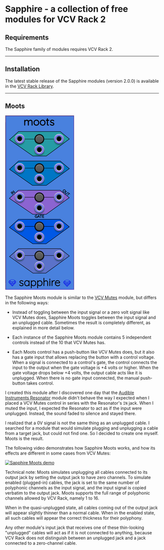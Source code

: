 # Sapphire - a collection of free modules for VCV Rack 2

## Requirements
The Sapphire family of modules requires VCV Rack 2.

---

## Installation
The latest stable release of the Sapphire modules (version 2.0.0) is available in
the [VCV Rack Library](https://library.vcvrack.com/?query=&brand=Sapphire&tag=&license=).

---

## Moots

![Moots](images/moots.png)

The Sapphire Moots module is similar to the
[VCV Mutes](https://library.vcvrack.com/Fundamental/Mutes) module,
but differs in the following ways:

* Instead of toggling between the input signal or a zero volt
  signal like VCV Mutes does, Sapphire Moots toggles between
  the input signal and an unplugged cable.
  Sometimes the result is completely different, as explained
  in more detail below.

* Each instance of the Sapphire Moots module contains 5 independent
  controls instead of the 10 that VCV Mutes has.

* Each Moots control has a push-button like VCV Mutes does,
  but it also has a gate input that allows replacing the button with
  a control voltage. When a signal is connected to a control's gate,
  the control connects the input to the output when the
  gate voltage is +4 volts or higher. When the gate voltage
  drops below +4 volts, the output cable acts like it is
  unplugged. When there is no gate input connected,
  the manual push-button takes control.

I created this module after I discovered one day that the
[Audible Instruments Resonator](https://library.vcvrack.com/AudibleInstruments/Rings)
module didn't behave the way I expected when I placed a VCV Mutes
control in series with the Resonator's `IN` jack. When I muted
the input, I expected the Resonator to act as if the input were
unplugged. Instead, the sound faded to silence and stayed there.

I realized that a 0V signal is not the same thing as an unplugged cable.
I searched for a module that would simulate plugging and unplugging a
cable from a target jack, but could not find one. So I decided to create
one myself. Moots is the result.

The following video demonstrates how Sapphire Moots works,
and how its effects are different in some cases from VCV Mutes:


[![Sapphire Moots demo](https://img.youtube.com/vi/_E_QpehAGMw/0.jpg)](https://www.youtube.com/watch?v=_E_QpehAGMw)

Technical note: Moots simulates unplugging all cables connected
to its output jack by setting the output jack to have zero channels.
To simulate enabled (plugged-in) cables, the jack is set to the
same number of polyphonic channels as the input signal, and the
input signal is copied verbatim to the output jack.
Moots supports the full range of polyphonic channels allowed
by VCV Rack, namely 1 to 16.

When in the quasi-unplugged state, all cables coming out of the
output jack will appear slightly thinner than a normal cable.
When in the enabled state, all such cables will appear the
correct thickness for their polyphony.

Any other module's input jack that receives one of these thin-looking
"unplugged" cables will act as if it is not connected to anything,
because VCV Rack does not distinguish between an unplugged jack
and a jack connected to a zero-channel cable.

